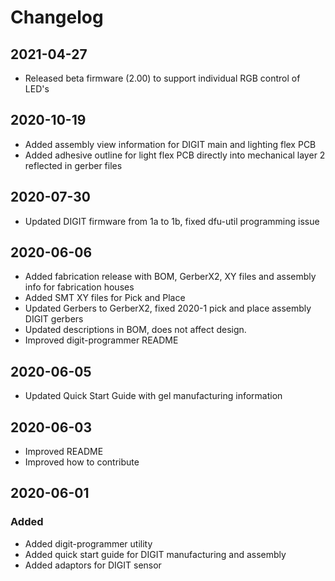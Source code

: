# Changelog

## 2021-04-27

- Released beta firmware (2.00) to support individual RGB control of LED's

## 2020-10-19

- Added assembly view information for DIGIT main and lighting flex PCB
- Added adhesive outline for light flex PCB directly into mechanical layer 2 reflected in gerber files

## 2020-07-30

- Updated DIGIT firmware from 1a to 1b, fixed dfu-util programming issue

## 2020-06-06

- Added fabrication release with BOM, GerberX2, XY files and assembly info for fabrication houses
- Added SMT XY files for Pick and Place
- Updated Gerbers to GerberX2, fixed 2020-1 pick and place assembly DIGIT gerbers
- Updated descriptions in BOM, does not affect design.
- Improved digit-programmer README

## 2020-06-05

- Updated Quick Start Guide with gel manufacturing information

## 2020-06-03

- Improved README
- Improved how to contribute

## 2020-06-01

### Added

- Added digit-programmer utility
- Added quick start guide for DIGIT manufacturing and assembly
- Added adaptors for DIGIT sensor
